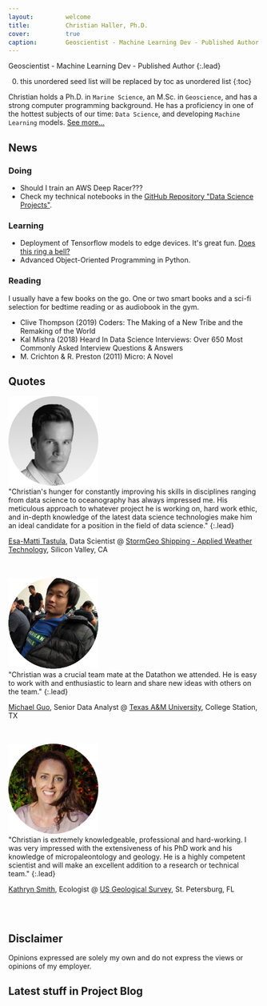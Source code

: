 ```yaml
---
layout:         welcome
title:          Christian Haller, Ph.D.
cover:          true
caption:        Geoscientist - Machine Learning Dev - Published Author
---
```


Geoscientist - Machine Learning Dev - Published Author
{:.lead}

0. this unordered seed list will be replaced by toc as unordered list
{:toc}

Christian holds a Ph.D. in `Marine Science`, an M.Sc. in `Geoscience`, and has a strong computer programming background.
He has a proficiency in one of the hottest subjects of our time: `Data Science`, and developing `Machine Learning` models.
[See more...](/about/)

## News

### Doing
- Should I train an AWS Deep Racer???
- Check my technical notebooks in the <a href="https://github.com/ChristianHallerX/DataScienceProjects#data-science-projects" target="_blank">GitHub Repository "Data Science Projects"</a>.
	
	
### Learning
- Deployment of Tensorflow models to edge devices. It's great fun. <a href="https://youtu.be/ACmydtFDTGs" target="_blank">Does this ring a bell?</a>
- Advanced Object-Oriented Programming in Python.

### Reading
I usually have a few books on the go. One or two smart books and a sci-fi selection for bedtime reading or as audiobook in the gym.

- Clive Thompson (2019) Coders: The Making of a New Tribe and the Remaking of the World
- Kal Mishra (2018) Heard In Data Science Interviews: Over 650 Most Commonly Asked Interview Questions & Answers
- M. Crichton & R. Preston (2011) Micro: A Novel


## Quotes

<img src="/assets/img/testimonials/emt_round.png" alt="Esa-Matti Tastula" style="width:180px">
<br>
"Christian's hunger for constantly improving his skills in disciplines ranging from data science to oceanography has always impressed me. His meticulous approach to whatever project he is working on, hard work ethic, and in-depth knowledge of the latest data science technologies make him an ideal candidate for a position in the field of data science."
{:.lead}

<a href="https://www.linkedin.com/in/esa-matti-tastula-126274a9/" target="_blank">Esa-Matti Tastula</a>, Data Scientist @ <a href="https://www.stormgeo.com/" target="_blank">StormGeo Shipping - Applied Weather Technology</a>, Silicon Valley, CA

<br>
<br>

<img src="/assets/img/testimonials/mg_round.png" alt="Michael Guo" style="width:180px">
<br>
"Christian was a crucial team mate at the Datathon we attended.
He is easy to work with and enthusiastic to learn and share new ideas with others on the team."
{:.lead}

<a href="https://www.linkedin.com/in/michael-guo-2850825a/" target="_blank">Michael Guo</a>, Senior Data Analyst @ <a href="https://www.tamu.edu/" target="_blank">Texas A&M University</a>, College Station, TX

<br>
<br>

<img src="/assets/img/testimonials/ks_round.png" alt="Kathryn Smith" style="width:180px">
<br>
"Christian is extremely knowledgeable, professional and hard-working.
I was very impressed with the extensiveness of his PhD work and his knowledge of micropaleontology and geology.
He is a highly competent scientist and will make an excellent addition to a research or technical team."
{:.lead}

<a href="https://www.linkedin.com/in/kathryn-smith-9465ab84/" target="_blank">Kathryn Smith</a>, Ecologist @ <a href="https://www.usgs.gov/" target="_blank">US Geological Survey</a>, St. Petersburg, FL

<br>
<br>

## Disclaimer

Opinions expressed are solely my own and do not express the views or opinions of my employer.

## Latest stuff in Project Blog
<!--posts-->